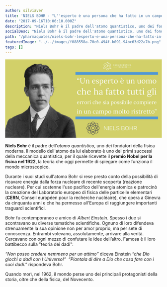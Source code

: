 ```yaml
---
author: silviaver
title: 'NIELS BOHR - "L''esperto è una persona che ha fatto in un campo molto ristretto tutti i possibili errori"'
date: "2017-09-16T10:06:10.000Z"
description: "Niels Bohr è il padre dell'atomo quantistico, uno dei fondatori della fisica moderna. Il modello dell'atomo da lui elaborato è uno dei primi successi della meccanica quantistica, per il quale ricevette il premio Nobel per la fisica nel 1922, la teoria che oggi permette di spiegare come funziona il mondo microscopico."
socialDesc: "Niels Bohr è il padre dell'atomo quantistico, uno dei fondatori della fisica moderna. Il modello dell'atomo da lui elaborato è uno dei primi successi della meccanica quantistica, per il quale ricevette il premio Nobel per la fisica nel 1922, la teoria che oggi permette di spiegare come funziona il mondo microscopico."
path: "/pharmaquotes/niels-bohr-lesperto-e-una-persona-che-ha-fatto-in-un-campo-molto-ristretto-tutti-i-possibili-errori/"
featuredImage: "../../images/f088558a-70c0-494f-b091-94bc63d22a7b.png"
tags: []
---
```


![IMG_3023.JPG](../../images/f088558a-70c0-494f-b091-94bc63d22a7b.png)

**Niels Bohr** è il padre dell'_atomo quantistico_, uno dei fondatori della fisica moderna. Il modello dell'atomo da lui elaborato è uno dei primi successi della meccanica quantistica, per il quale ricevette il **premio Nobel per la fisica nel 1922**, la teoria che oggi permette di spiegare come funziona il mondo microscopico.

Durante i suoi studi sull'atomo Bohr si rese presto conto della possibilità di ricavare energia dalla forza nucleare di recente scoperta (reazione nucleare). Per cui sostenne l'uso pacifico dell'energia atomica e patrocinò la creazione del Laboratorio europeo di fisica delle particelle elementari (**CERN**, Conseil européen pour la recherche nucléaire), che opera a Ginevra da cinquanta anni e che ha permesso all'Europa di raggiungere importanti traguardi scientifici.

Bohr fu contemporaneo e amico di _Albert Einstein_. Spesso i due si scontravano su diverse tematiche scientifiche. Ognuno di loro difendeva strenuamente la sua opinione non per amor proprio, ma per sete di conoscenza. Entrambi volevano, assolutamente, arrivare alla verità. Cercavano con ogni mezzo di confutare le idee dell’altro. Famosa è il loro battibecco sulla "teoria dei dadi":

_“Non posso credere nemmeno per un attimo”_ diceva Einstein _“che Dio giochi a dadi con l'Universo!”_ _ “Piantala di dire a Dio che cosa fare con i suoi dadi.”_ rispondeva Bohr.

Quando morì, nel 1962, il mondo perse uno dei principali protagonisti della storia, oltre che della fisica, del Novecento.
